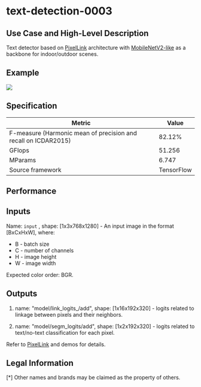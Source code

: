 # text-detection-0003

## Use Case and High-Level Description

Text detector based on [PixelLink](https://arxiv.org/abs/1801.01315) architecture with [MobileNetV2-like](https://arxiv.org/abs/1801.04381) as a backbone for indoor/outdoor scenes.

## Example

![](./text-detection-0003.png)

## Specification

| Metric                                                        | Value                   |
|---------------------------------------------------------------|-------------------------|
| F-measure (Harmonic mean of precision and recall on ICDAR2015)| 82.12%                  |
| GFlops                                                        | 51.256                  |
| MParams                                                       | 6.747                   |
| Source framework                                              | TensorFlow              |

## Performance

## Inputs

Name: `input` , shape: [1x3x768x1280] - An input image in the format [BxCxHxW],
where:

   - B - batch size
   - C - number of channels
   - H - image height
   - W - image width

Expected color order: BGR.

## Outputs

1. name: "model/link\_logits\_/add", shape: [1x16x192x320] - logits related to linkage between pixels and their neighbors.

2. name: "model/segm\_logits/add", shape: [1x2x192x320] - logits related to text/no-text classification for each pixel.

Refer to [PixelLink](https://arxiv.org/abs/1801.01315) and demos for details.

## Legal Information
[*] Other names and brands may be claimed as the property of others.

